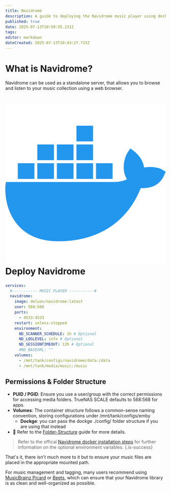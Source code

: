 ```yaml
---
title: Navidrome
description: A guide to deploying the Navidrome music player using docker
published: true
date: 2025-07-13T10:59:55.231Z
tags: 
editor: markdown
dateCreated: 2025-07-13T10:43:27.715Z
---
```


# What is Navidrome?
Navidrome can be used as a standalone server, that allows you to browse and listen to your music collection using a web browser.


# <img src="/docker.png" class="tab-icon"> Deploy Navidrome

```yaml
services:
  #----------- MUSIC PLAYER -----------#
  navidrome:
    image: deluan/navidrome:latest
    user: 568:568
    ports:
      - 4533:4533
    restart: unless-stopped
    environment:
      ND_SCANNER_SCHEDULE: 1h # Optional
      ND_LOGLEVEL: info # Optional
      ND_SESSIONTIMEOUT: 12h # Optional
      #ND_BASEURL: ""
    volumes:
      - /mnt/tank/configs/navidrome/data:/data
      - /mnt/tank/media/music:/music
```

## Permissions & Folder Structure
- **PUID / PGID**: Ensure you use a user/group with the correct permissions for accessing media folders. TrueNAS SCALE defaults to 568:568 for apps.
- **Volumes**: The container structure follows a common-sense naming convention, storing configurations under /mnt/tank/configs/emby
    - **Dockge**: you can pass the dockge ./config/ folder structure if you are using that instead
- 📌 Refer to the [Folder-Structure](/Folder-Structure) guide for more details.

> Refer to the offical [Navidrome docker installation steps](https://www.navidrome.org/docs/installation/docker/) for further information on the optional environment variables. 
{.is-success}


That's it, there isn't much more to it but to ensure your music files are placed in the appropriate mounted path.

For music management and tagging, many users recommend using [MusicBrainz Picard](https://picard.musicbrainz.org/) or [Beets](https://beets.io/), which can ensure that your Navidrome library is as clean and well-organized as possible.